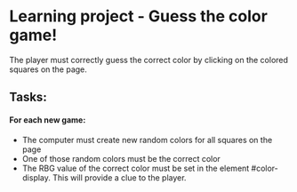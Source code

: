 # Learning project - Guess the color game!

The player must correctly guess the correct color by clicking on the colored squares on the page. 
## Tasks:
#### For each new game:
- The computer must create new random colors for all squares on the page
- One of those random colors must be the correct color
- The RBG value of the correct color must be set in the element #color-display. This will provide a clue to the player.
